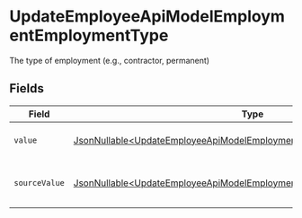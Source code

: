 # UpdateEmployeeApiModelEmploymentEmploymentType

The type of employment (e.g., contractor, permanent)


## Fields

| Field                                                                                                                                                            | Type                                                                                                                                                             | Required                                                                                                                                                         | Description                                                                                                                                                      | Example                                                                                                                                                          |
| ---------------------------------------------------------------------------------------------------------------------------------------------------------------- | ---------------------------------------------------------------------------------------------------------------------------------------------------------------- | ---------------------------------------------------------------------------------------------------------------------------------------------------------------- | ---------------------------------------------------------------------------------------------------------------------------------------------------------------- | ---------------------------------------------------------------------------------------------------------------------------------------------------------------- |
| `value`                                                                                                                                                          | [JsonNullable\<UpdateEmployeeApiModelEmploymentEmploymentTypeValue>](../../models/components/UpdateEmployeeApiModelEmploymentEmploymentTypeValue.md)             | :heavy_minus_sign:                                                                                                                                               | The type of the employment.                                                                                                                                      | permanent                                                                                                                                                        |
| `sourceValue`                                                                                                                                                    | [JsonNullable\<UpdateEmployeeApiModelEmploymentEmploymentTypeSourceValue>](../../models/components/UpdateEmployeeApiModelEmploymentEmploymentTypeSourceValue.md) | :heavy_minus_sign:                                                                                                                                               | The source value of the employment type.                                                                                                                         | Permanent                                                                                                                                                        |